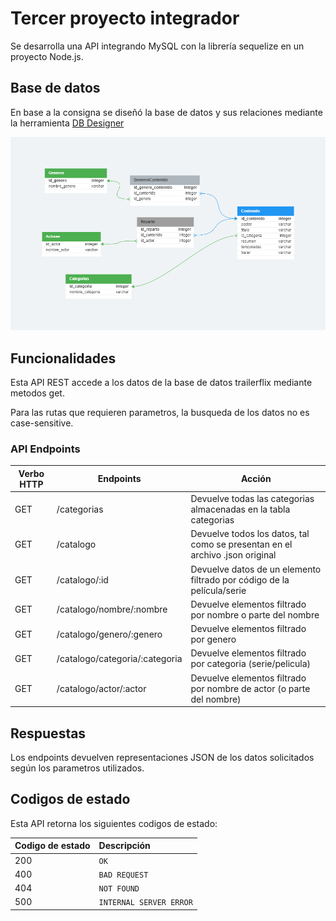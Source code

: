 # Tercer proyecto integrador


Se desarrolla una API integrando MySQL con la librería sequelize en un proyecto Node.js.

## Base de datos

En base a la consigna se diseñó la base de datos y sus relaciones mediante la herramienta [DB Designer](https://www.dbdesigner.net/)

![Modelado de base de datos trailerflix](./img/contenidomultimedia.png)


## Funcionalidades

Esta API REST accede a los datos de la base de datos trailerflix mediante metodos get.

Para las rutas que requieren parametros, la busqueda de los datos no es case-sensitive.


### API Endpoints
| Verbo HTTP | Endpoints | Acción |
| --- | --- | --- |
| GET | /categorias | Devuelve todas las categorias almacenadas en la tabla categorias|
| GET | /catalogo | Devuelve todos los datos, tal como se presentan en el archivo .json original|
| GET | /catalogo/:id | Devuelve datos de un elemento filtrado por código de la película/serie |
| GET | /catalogo/nombre/:nombre | Devuelve elementos filtrado por nombre o parte del nombre|
| GET | /catalogo/genero/:genero | Devuelve elementos filtrado por genero|
| GET | /catalogo/categoria/:categoria | Devuelve elementos filtrado por categoria (serie/pelicula) |
| GET | /catalogo/actor/:actor | Devuelve elementos filtrado por nombre de actor (o parte del nombre) |



## Respuestas

Los endpoints devuelven representaciones JSON de los datos solicitados según los parametros utilizados.


## Codigos de estado

Esta API retorna los siguientes codigos de estado:

| Codigo de estado | Descripción |
| :--- | :--- |
| 200 | `OK` |
| 400 | `BAD REQUEST` |
| 404 | `NOT FOUND` |
| 500 | `INTERNAL SERVER ERROR` |
